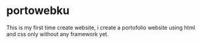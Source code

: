 # portowebku
This is my first time create website, i create a portofolio website using html and css only without any framework yet.
